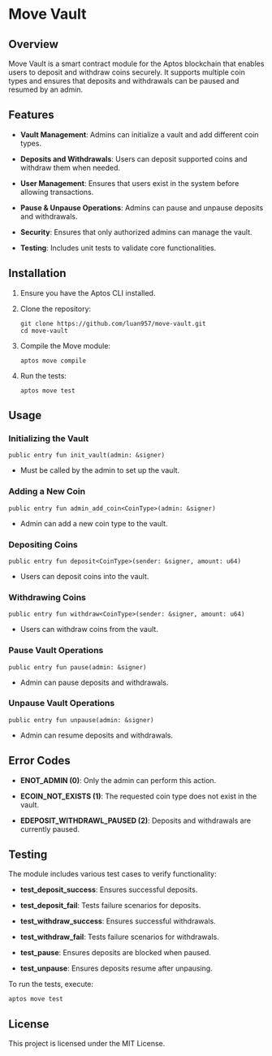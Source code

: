 
# Move Vault

## Overview

Move Vault is a smart contract module for the Aptos blockchain that enables users to deposit and withdraw coins securely. It supports multiple coin types and ensures that deposits and withdrawals can be paused and resumed by an admin.

## Features

-   **Vault Management**: Admins can initialize a vault and add different coin types.
    
-   **Deposits and Withdrawals**: Users can deposit supported coins and withdraw them when needed.
    
-   **User Management**: Ensures that users exist in the system before allowing transactions.
    
-   **Pause & Unpause Operations**: Admins can pause and unpause deposits and withdrawals.
    
-   **Security**: Ensures that only authorized admins can manage the vault.
    
-   **Testing**: Includes unit tests to validate core functionalities.
    

## Installation

1.  Ensure you have the Aptos CLI installed.
    
2.  Clone the repository:
    
    ```
    git clone https://github.com/luan957/move-vault.git
    cd move-vault
    ```
    
3.  Compile the Move module:
    
    ```
    aptos move compile
    ```
    
4.  Run the tests:
    
    ```
    aptos move test
    ```
    

## Usage

### Initializing the Vault

```
public entry fun init_vault(admin: &signer)
```

-   Must be called by the admin to set up the vault.
    

### Adding a New Coin

```
public entry fun admin_add_coin<CoinType>(admin: &signer)
```

-   Admin can add a new coin type to the vault.
    

### Depositing Coins

```
public entry fun deposit<CoinType>(sender: &signer, amount: u64)
```

-   Users can deposit coins into the vault.
    

### Withdrawing Coins

```
public entry fun withdraw<CoinType>(sender: &signer, amount: u64)
```

-   Users can withdraw coins from the vault.
    

### Pause Vault Operations

```
public entry fun pause(admin: &signer)
```

-   Admin can pause deposits and withdrawals.
    

### Unpause Vault Operations

```
public entry fun unpause(admin: &signer)
```

-   Admin can resume deposits and withdrawals.
    

## Error Codes

-   **ENOT_ADMIN (0)**: Only the admin can perform this action.
    
-   **ECOIN_NOT_EXISTS (1)**: The requested coin type does not exist in the vault.
    
-   **EDEPOSIT_WITHDRAWL_PAUSED (2)**: Deposits and withdrawals are currently paused.
    

## Testing

The module includes various test cases to verify functionality:

-   **test_deposit_success**: Ensures successful deposits.
    
-   **test_deposit_fail**: Tests failure scenarios for deposits.
    
-   **test_withdraw_success**: Ensures successful withdrawals.
    
-   **test_withdraw_fail**: Tests failure scenarios for withdrawals.
    
-   **test_pause**: Ensures deposits are blocked when paused.
    
-   **test_unpause**: Ensures deposits resume after unpausing.
    

To run the tests, execute:

```
aptos move test
```

## License

This project is licensed under the MIT License.
